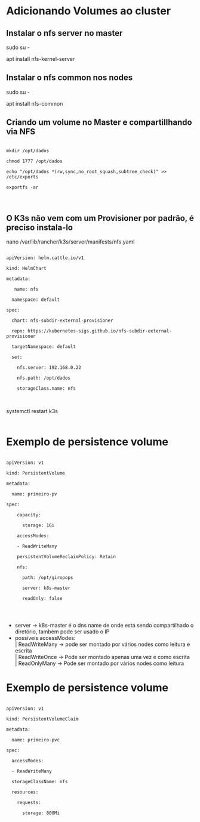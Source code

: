 # Adicionando Volumes ao cluster

## Instalar o nfs server no master
sudo su -

apt install nfs-kernel-server


## Instalar o nfs common nos nodes
sudo su -

apt install nfs-common

## Criando um volume no Master e compartillhando via NFS
<code>
mkdir /opt/dados<br>
chmod 1777 /opt/dados<br>
echo "/opt/dados *(rw,sync,no_root_squash,subtree_check)" >> /etc/exports<br>
exportfs -ar
</code>
<br>
<br>

## O K3s não vem com um Provisioner por padrão, é preciso instala-lo
nano /var/lib/rancher/k3s/server/manifests/nfs.yaml

<code>
apiVersion: helm.cattle.io/v1<br>
kind: HelmChart<br>
metadata:<br>
&nbsp;  name: nfs<br>
&nbsp; namespace: default<br>
spec:<br>
&nbsp; chart: nfs-subdir-external-provisioner<br>
&nbsp; repo: https://kubernetes-sigs.github.io/nfs-subdir-external-provisioner<br>
&nbsp; targetNamespace: default<br>
&nbsp; set:<br>
&nbsp; &nbsp; nfs.server: 192.168.0.22<br>
&nbsp; &nbsp; nfs.path: /opt/dados<br>
&nbsp; &nbsp; storageClass.name: nfs<br>
</code>
<br>

systemctl restart k3s
<br>
<br>


# Exemplo de persistence volume
<code> 
apiVersion: v1<br>
kind: PersistentVolume<br>
metadata:<br>
&nbsp; name: primeiro-pv<br>
spec:<br>
  &nbsp; capacity:<br>
  &nbsp; &nbsp; storage: 1Gi<br>
  &nbsp; accessModes:<br>
  &nbsp; - ReadWriteMany<br>
  &nbsp; persistentVolumeReclaimPolicy: Retain<br>
  &nbsp; nfs:<br>
  &nbsp; &nbsp; path: /opt/giropops<br>
  &nbsp; &nbsp; server: k8s-master<br>
  &nbsp; &nbsp; readOnly: false<br>
<br>  
</code> 

* server ->  k8s-master é o dns name de onde está sendo compartilhado o diretório, também pode ser usado o IP
* possíveis accessModes: <br>
| ReadWriteMany ->  pode ser montado por vários nodes como leitura e escrita<br>
| ReadWriteOnce -> Pode ser montado apenas uma vez e como escrita<br>
| ReadOnlyMany -> Pode ser montado por vários nodes como leitura<br>

# Exemplo de persistence volume

<code>
apiVersion: v1<br>
kind: PersistentVolumeClaim<br>
metadata:<br>
&nbsp; name: primeiro-pvc<br>
spec:<br>
&nbsp; accessModes:<br>
&nbsp; - ReadWriteMany<br>
&nbsp; storageClassName: nfs<br>
&nbsp; resources: <br>
&nbsp; &nbsp; requests:<br>
&nbsp; &nbsp; &nbsp; storage: 800Mi<br>
</code>
<br>
<br>

